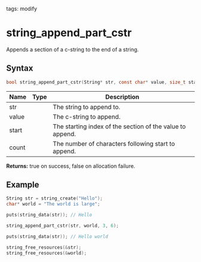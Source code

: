 tags: modify

# string_append_part_cstr

Appends a section of a c-string to the end of a string.

## Syntax

```c
bool string_append_part_cstr(String* str, const char* value, size_t start, size_t count);
```

| Name | Type | Description |
| --- | --- | --- |
| str |  | The string to append to. |
| value |  | The c-string to append. |
| start |  | The starting index of the section of the value to append. |
| count |  | The number of characters following start to append. |

**Returns:** true on success, false on allocation failure.

## Example

```c
String str = string_create("Hello");
char* world = "The world is large";

puts(string_data(str)); // Hello

string_append_part_cstr(str, world, 3, 6);

puts(string_data(str)); // Hello world

string_free_resources(&str);
string_free_resources(&world);
```